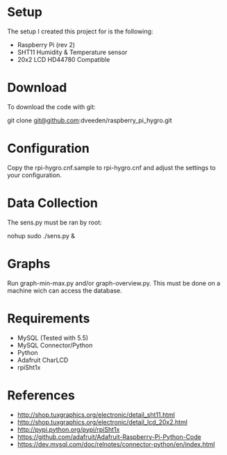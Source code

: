 Setup
=====
The setup I created this project for is the following:
- Raspberry Pi (rev 2)
- SHT11 Humidity & Temperature sensor
- 20x2 LCD HD44780 Compatible 

Download
========
To download the code with git:

  git clone git@github.com:dveeden/raspberry_pi_hygro.git

Configuration
=============
Copy the rpi-hygro.cnf.sample to rpi-hygro.cnf and adjust the settings 
to your configuration.

Data Collection
===============
The sens.py must be ran by root:

  nohup sudo ./sens.py &

Graphs
======
Run graph-min-max.py and/or graph-overview.py. This must 
be done on a machine wich can access the database.

Requirements
============
- MySQL (Tested with 5.5)
- MySQL Connector/Python
- Python
- Adafruit CharLCD
- rpiSht1x

References
==========
- http://shop.tuxgraphics.org/electronic/detail_sht11.html
- http://shop.tuxgraphics.org/electronic/detail_lcd_20x2.html
- http://pypi.python.org/pypi/rpiSht1x
- https://github.com/adafruit/Adafruit-Raspberry-Pi-Python-Code
- https://dev.mysql.com/doc/relnotes/connector-python/en/index.html
